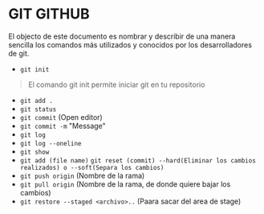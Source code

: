 # GIT GITHUB #

El objecto de este documento es nombrar y describir de una manera sencilla los comandos más utilizados y conocidos por los desarrolladores de git. 

- `git init` 
> El comando git init permite iniciar git en tu repositorio
- `git add .`
- `git status`
- `git commit` (Open editor)
- `git commit -m` "Message"
- `git log`
- `git log --oneline`
- `git show`
- `git add (file name)`
`git reset (commit) --hard(Eliminar los cambios realizados) o --soft(Separa los cambios)`
- `git push origin` (Nombre de la rama)
- `git pull origin` (Nombre de la rama, de donde quiere bajar los cambios)
- `git restore --staged <archivo>..` (Paara sacar del area de stage)